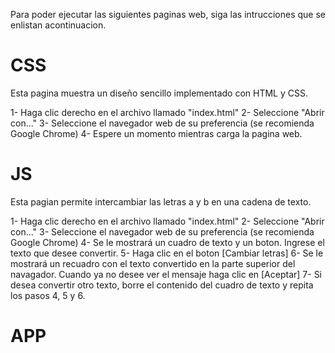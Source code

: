 Para poder ejecutar las siguientes paginas web, siga las intrucciones que se enlistan acontinuacion.

# CSS
Esta pagina muestra un diseño sencillo implementado con HTML y CSS.

1- Haga clic derecho en el archivo llamado "index.html"
2- Seleccione "Abrir con..."
3- Seleccione el navegador web de su preferencia (se recomienda Google Chrome)
4- Espere un momento mientras carga la pagina web.

# JS
Esta pagian permite intercambiar las letras a y b en una cadena de texto.

1- Haga clic derecho en el archivo llamado "index.html"
2- Seleccione "Abrir con..."
3- Seleccione el navegador web de su preferencia (se recomienda Google Chrome)
4- Se le mostrará un cuadro de texto y un boton. Ingrese el texto que desee convertir.
5- Haga clic en el boton [Cambiar letras]
6- Se le mostrará un recuadro con el texto convertido en la parte superior del navagador. Cuando ya no desee ver el mensaje haga clic en [Aceptar]
7- Si desea convertir otro texto, borre el contenido del cuadro de texto y repita los pasos 4, 5 y 6.

# APP
